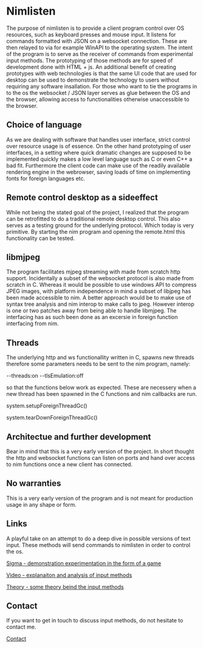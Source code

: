 # Nimlisten 

The purpose of nimlisten is to provide a client program control over OS resources, such as keyboard presses and mouse input. It listens for commands formatted with JSON on a websocket connection. These are then relayed to via for example WinAPI to the operating system. The intent of the program is to serve as the receiver of commands from experimental input methods. The prototyping of those methods are for speed of development done with HTML + js. An additional benefit of creating prototypes with web technologies is that the same UI code that are used for desktop can be used to demonstrate the technology to users without requiring any software insallation. For those who want to tie the programs in to the os the websocket / JSON layer serves as glue between the OS and the browser, allowing access to functionalities otherwise unaccessible to the browser. 

## Choice of language 

As we are dealing with software that handles user interface, strict control over resource usage is of essence. On the other hand prototyping of user interfaces, in a setting where quick dramatic changes are supposed to be implemented quickly makes a low level language such as C or even C++ a bad fit. Furthermore the client code can make use of the readily available rendering engine in the webrowser, saving loads of time on implementing fonts for foreign languages etc. 

## Remote control desktop as a sideeffect

While not being the stated goal of the project, I realized that the program can be retrofitted to do a traditional remote desktop control. This also serves as a testing ground for the underlying protocol. Which today is very primitive. By starting the nim program and opening the remote.html this functionality can be tested. 

## libmjpeg 

The program facilitates mjpeg streaming with made from scratch http support. Incidentally a subset of the websocket protocol is also made from scratch in C. Whereas it would be possible to use windows API to compress JPEG images, with platform independence in mind a subset of libjpeg has been made accessible to nim. A better approach would be to make use of syntax tree analysis and nim interop to make calls to jpeg. However interop is one or two patches away from being able to handle libmjpeg. The interfacing has as such been done as an excersie in foreign function interfacing from nim.  

## Threads 
The underlying http and ws functionallity written in C, spawns new threads therefore some parameters needs to be sent to the nim program, namely: 

--threads:on --tlsEmulation:off

so that the functions below work as expected. These are necessery when a new thread has been spawned in the C functions and nim callbacks are run.  

system.setupForeignThreadGc()

system.tearDownForeignThreadGc()

## Architectue and further development 
Bear in mind that this is a very early version of the project. In short thought the http and websocket functions can listen on ports and hand over access to nim functions once a new client has connected.  

## No warranties 

This is a very early version of the program and is not meant for production usage in any shape or form. 

## Links 
A playful take on an attempt to do a deep dive in possible versions of text input. These methods will send commands to nimlisten in order to control the os.   

[Sigma - demonstration experimentation in the form of a game](http://sigma.eruditenow.com/)

[Video - explanaiton and analysis of input methods](https://www.bitchute.com/video/FklGhgQGbuDk/)

[Theory - some theory beind the input methods](http://sigma.eruditenow.com/theory.html)

## Contact

If you want to get in touch to discuss input methods, do not hesitate to contact me.  

[Contact](http://sigma.eruditenow.com/contact.html)
